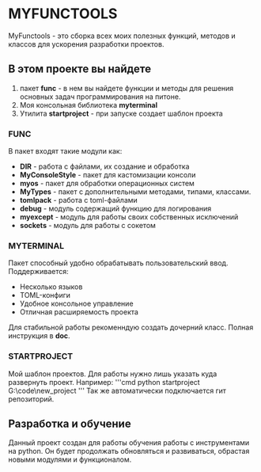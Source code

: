 # MYFUNCTOOLS

MyFunctools - это сборка всех моих полезных функций, методов и классов для ускорения разработки проектов.

## В этом проекте вы найдете

1. пакет **func** - в нем вы найдете функции и методы для решения основных задач программирования на питоне.
2. Моя консольная библиотека **myterminal**
3. Утилита **startproject** - при запуске создает шаблон проекта

### FUNC

В пакет входят такие модули как:

- **DIR** - работа с файлами, их создание и обработка
- **MyConsoleStyle** - пакет для кастомизации консоли
- **myos** - пакет для обработки операционных систем
- **MyTypes** - пакет с дополнительными методами, типами, классами.
- **tomlpack** - работа с toml-файлами
- **debug** - модуль содержащий функцию для логирования
- **myexcept** - модуль для работы своих собственных исключений
- **sockets** - модуль для работы с сокетом

### MYTERMINAL

Пакет способный удобно обрабатывать пользовательский ввод.
Поддерживается:

- Несколько языков
- TOML-конфиги
- Удобное консольное управление
- Отличная расширяемость проекта

Для стабильной работы рекоменндую создать дочерний класс. Полная инструкция в __doc__.

### STARTPROJECT

Мой шаблон проектов. Для работы нужно лишь указать куда развернуть проект. Например:
'''cmd
python startproject G:\code\new_project
'''
Так же автоматически подключается гит репозиторий.

## Разработка и обучение

Данный проект создан для работы обучения работы с инструментами на python. Он будет продолжать обновляться и развиваться, обрастая новыми модулями и функционалом.
